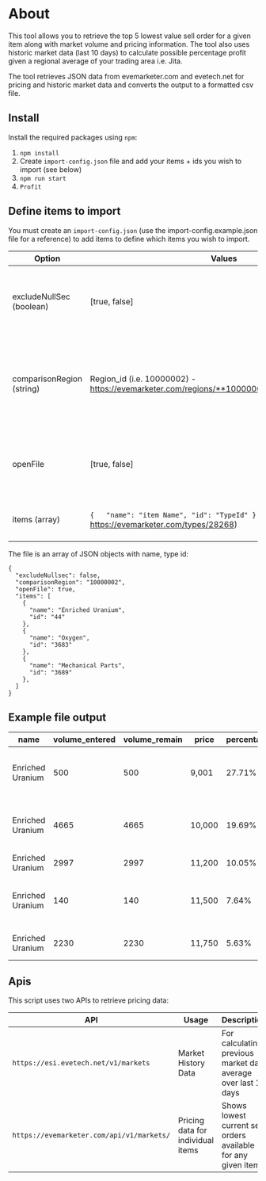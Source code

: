 # About
This tool allows you to retrieve the top 5 lowest value sell order for a given item along with market volume and pricing information. The tool also uses historic market data (last 10 days) to calculate possible percentage profit given a regional average of your trading area i.e. Jita.

The tool retrieves JSON data from evemarketer.com and evetech.net for pricing and historic market data and converts the output to a formatted csv file.

## Install
Install the required packages using ```npm```:
1. ```npm install```
2. Create ```import-config.json``` file and add your items + ids you wish to import (see below)
3. ```npm run start```
4. ```Profit```

## Define items to import
You must create an ```import-config.json``` (use the import-config.example.json file for a reference) to add items to define which items you wish to import.

| Option | Values | Description |
|--------|--------|-------------|
| excludeNullSec (boolean) | [true, false] | Allows user to exclude / include NullSec stations from the results list |
| comparisonRegion (string) | Region_id (i.e. 10000002) - https://evemarketer.com/regions/**10000002**/types/28268[String] | Uses region average to create price comparison / average profit / loss available for each item in list |
| openFile | [true, false] | Opens csv in LibreOffice after each ```npm run start``` command |
| items (array) | ```{   "name": "item Name", "id": "TypeId" }``` - (i.e. https://evemarketer.com/types/28268) | Specifies which items you wish to query on |

The file is an array of JSON objects with name, type id:
```
{
  "excludeNullsec": false,
  "comparisonRegion": "10000002",
  "openFile": true,
  "items": [
    {
      "name": "Enriched Uranium",
      "id": "44"
    },
    {
      "name": "Oxygen",
      "id": "3683"
    },
    {
      "name": "Mechanical Parts",
      "id": "3689"
    },
  ]
}
```

## Example file output
 | name | volume_entered | volume_remain | price | percentage_decrease | potential_profit | average_price | region | station |
 |------|------|------|------|------|------|------|------|------|
 | Enriched Uranium | 500 | 500 | 9,001 | 27.71% | 1,725,000 | 12,451 | Kador | Aphend VII - Moon 7 - Carthum Conglomerate Foundry |
| Enriched Uranium | 4665 | 4665 | 10,000 | 19.69% | 11,433, 915 | 12,451 | Stain | TG-Z23 III - Moon 8 - True Power Logistic Support |
| Enriched Uranium | 2997 | 2997 | 11,200 | 10.05% | 3,749,247 | 12,451 | Providence | R3-K7K - Bartertown |
| Enriched Uranium | 140 | 140 | 11,500 | 7.64% | 133,140 | 12,451 | Verge Vendor | Alenia IV - Moon 3 - Quafe Company School |
| Enriched Uranium | 2230 | 2230 | 11,750 | 5.63% | 1,563,230 | 12,451 | Verge Vendor | Jufvitte IX - Aliastra Warehouse |

## Apis
This script uses two APIs to retrieve pricing data:

| API | Usage | Description |
|-----|------|-------------|
| ```https://esi.evetech.net/v1/markets``` | Market History Data | For calculating previous market data average over last 10 days |
| ```https://evemarketer.com/api/v1/markets/``` | Pricing data for individual items | Shows lowest current sell orders available for any given item |
